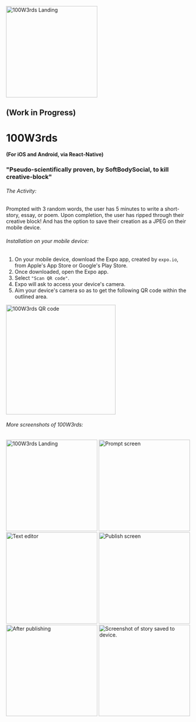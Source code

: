<img alt="100W3rds Landing" src="https://i.imgur.com/97T307F.png" width="250">

## (Work in Progress)

# 100W3rds
#### (For iOS and Android, via React-Native)

### "Pseudo-scientifically proven, by SoftBodySocial, to kill creative-block"


###### The Activity:
Prompted with 3 random words, the user has 5 minutes to write a short-story, essay, or poem.
Upon completion, the user has ripped through their creative block!  And has the option to save their creation as a JPEG on their mobile device.

###### Installation on your mobile device:
1. On your mobile device, download the Expo app, created by `expo.io`, from Apple's App Store or Google's Play Store.
2. Once downloaded, open the Expo app.
3. Select `"Scan QR code"`.
4. Expo will ask to access your device's camera.
5. Aim your device's camera so as to get the following QR code within the outlined area.


<img alt="100W3rds QR code" src="https://i.imgur.com/L2Bzyh7.png" width="300">


###### More screenshots of 100W3rds:
<img alt="100W3rds Landing" src="https://i.imgur.com/97T307F.png" width="250">
<img alt="Prompt screen" src="https://i.imgur.com/2AJNT1r.png" width="250">
<img alt="Text editor" src="https://i.imgur.com/cgPYGFg.png" width="250">
<img alt="Publish screen" src="https://i.imgur.com/gEoVzxo.png" width="250">
<img alt="After publishing" src="https://i.imgur.com/LtIpA9G.png" width="250">
<img alt="Screenshot of story saved to device." src="https://i.imgur.com/tVPZ9DA.png" width="250">
